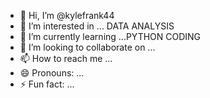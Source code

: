 - 👋 Hi, I’m @kylefrank44
- 👀 I’m interested in ... DATA ANALYSIS
- 🌱 I’m currently learning ...PYTHON CODING
- 💞️ I’m looking to collaborate on ...
- 📫 How to reach me ...
- 😄 Pronouns: ...
- ⚡ Fun fact: ...

<!---
kylefrank44/kylefrank44 is a ✨ special ✨ repository because its `README.md` (this file) appears on your GitHub profile.
You can click the Preview link to take a look at your changes.
--->
